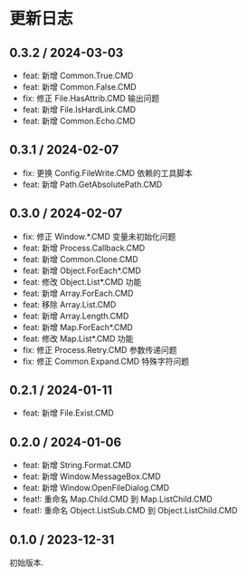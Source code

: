 # 更新日志

## 0.3.2 / 2024-03-03

- feat: 新增 Common.True.CMD
- feat: 新增 Common.False.CMD
- fix: 修正 File.HasAttrib.CMD 输出问题
- feat: 新增 File.IsHardLink.CMD
- feat: 新增 Common.Echo.CMD

## 0.3.1 / 2024-02-07

- fix: 更换 Config.FileWrite.CMD 依赖的工具脚本
- feat: 新增 Path.GetAbsolutePath.CMD

## 0.3.0 / 2024-02-07

- fix: 修正 Window.\*.CMD 变量未初始化问题
- feat: 新增 Process.Callback.CMD
- feat: 新增 Common.Clone.CMD
- feat: 新增 Object.ForEach\*.CMD
- feat: 修改 Object.List\*.CMD 功能
- feat: 新增 Array.ForEach.CMD
- feat: 移除 Array.List.CMD
- feat: 新增 Array.Length.CMD
- feat: 新增 Map.ForEach\*.CMD
- feat: 修改 Map.List\*.CMD 功能
- fix: 修正 Process.Retry.CMD 参数传递问题
- fix: 修正 Common.Expand.CMD 特殊字符问题

## 0.2.1 / 2024-01-11

- feat: 新增 File.Exist.CMD

## 0.2.0 / 2024-01-06

- feat: 新增 String.Format.CMD
- feat: 新增 Window.MessageBox.CMD
- feat: 新增 Window.OpenFileDialog.CMD
- feat!: 重命名 Map.Child.CMD 到 Map.ListChild.CMD
- feat!: 重命名 Object.ListSub.CMD 到 Object.ListChild.CMD

## 0.1.0 / 2023-12-31

初始版本.
